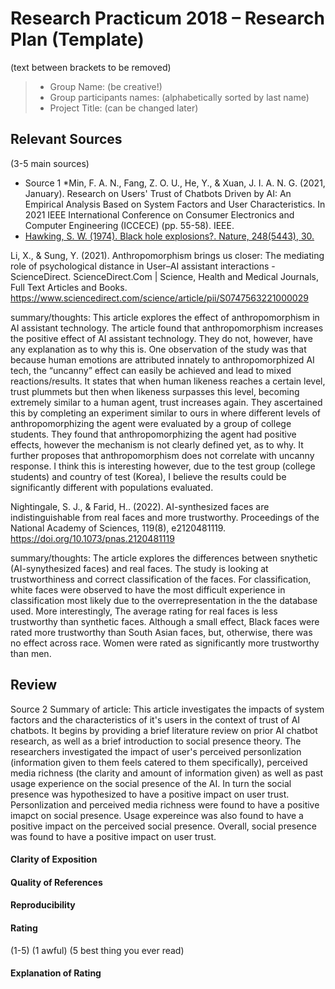 # Research Practicum 2018 – Research Plan (Template)
(text between brackets to be removed)

> * Group Name: (be creative!)
> * Group participants names: (alphabetically sorted by last name)
> * Project Title: (can be changed later)

## Relevant Sources

(3-5 main sources)

* Source 1
*Min, F. A. N., Fang, Z. O. U., He, Y., & Xuan, J. I. A. N. G. (2021, January). Research on Users' Trust of Chatbots Driven by AI: An Empirical Analysis Based on System Factors and User Characteristics. In 2021 IEEE International Conference on Consumer Electronics and Computer Engineering (ICCECE) (pp. 55-58). IEEE.
* [Hawking, S. W. (1974). Black hole explosions?. Nature, 248(5443), 30.](http://citeseerx.ist.psu.edu/viewdoc/download?doi=10.1.1.75.3702&rep=rep1&type=pdf)


Li, X., & Sung, Y. (2021). Anthropomorphism brings us closer: The mediating role of psychological distance in User–AI assistant interactions - ScienceDirect. ScienceDirect.Com | Science, Health and Medical Journals, Full Text Articles and Books. https://www.sciencedirect.com/science/article/pii/S0747563221000029

summary/thoughts: 
This article explores the effect of anthropomorphism in AI assistant technology.  The article found that anthropomorphism increases the positive effect of AI assistant technology. They do not, however, have any explanation as to why this is. One observation of the study was that because human emotions are attributed innately to anthropomorphized AI tech, the “uncanny” effect can easily be achieved and lead to mixed reactions/results. It states that when human likeness reaches a certain level, trust plummets but then when likeness surpasses this level, becoming extremely similar to a human agent, trust increases again. They ascertained this by completing an experiment similar to ours in where different levels of anthropomorphizing the agent were evaluated by a group of college students. They found that anthropomorphizing the agent had positive effects, however the mechanism is not clearly defined yet, as to why. It further proposes that anthropomorphism does not correlate with uncanny response. I think this is interesting however, due to the test group (college students) and country of test (Korea), I believe the results could be significantly different with populations evaluated.

Nightingale, S. J., & Farid, H.. (2022). AI-synthesized faces are indistinguishable from real faces and more trustworthy. Proceedings of the National Academy of Sciences, 119(8), e2120481119. https://doi.org/10.1073/pnas.2120481119

summary/thoughts:
The article explores the differences between snythetic (AI-synythesized faces) and real faces. The study is looking at trustworthiness and correct classification of the faces. For classification, white faces were observed to have the most difficult experience in classification most likely due to the overrepresentation in the the database used. More interestingly, The average rating for real faces is less trustworthy than synthetic faces. Although a small effect, Black faces were rated more trustworthy than South Asian faces, but, otherwise, there was no effect across race. Women were rated as significantly more trustworthy than men.

## Review

Source 2
Summary of article:
This article investigates the impacts of system factors and the characteristics of it's users in the context of trust of AI chatbots. It begins by providing a brief literature review on prior AI chatbot research, as well as a brief introduction to social presence theory. The researchers investigated the impact of user's perceived personlization (information given to them feels catered to them specifically), perceived media richness (the clarity and amount of information given) as well as past usage experience on the social presence of the AI. In turn the social presence was hypothesized to have a positive impact on user trust. Personlization and perceived media richness were found to have a positive imapct on social presence. Usage expereince was also found to have a positive impact on the perceived social presence. Overall, social presence was found to have a positive impact on user trust.

#### Clarity of Exposition

#### Quality of References

#### Reproducibility

#### Rating

(1-5)
(1 awful)
(5 best thing you ever read)

#### Explanation of Rating
